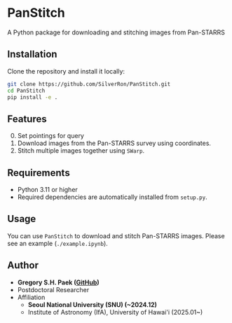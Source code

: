 # PanStitch
A Python package for downloading and stitching images from Pan-STARRS

<!-- ![Build Status](https://img.shields.io/github/workflow/status/SilverRon/PanStitch/CI) -->
<!-- ![License](https://img.shields.io/github/license/SilverRon/PanStitch) -->

## Installation

Clone the repository and install it locally:

```bash
git clone https://github.com/SilverRon/PanStitch.git
cd PanStitch
pip install -e .
```

## Features

0. Set pointings for query
1. Download images from the Pan-STARRS survey using coordinates.
2. Stitch multiple images together using `SWarp`.

## Requirements

- Python 3.11 or higher
- Required dependencies are automatically installed from `setup.py`.

## Usage

You can use `PanStitch` to download and stitch Pan-STARRS images. Please see an example (`./example.ipynb`).

## Author

- **Gregory S.H. Paek ([GitHub](https://github.com/SilverRon))**
- Postdoctoral Researcher
- Affiliation
	- **Seoul National University (SNU) (~2024.12)**
	- Institute of Astronomy (IfA), University of Hawai'i (2025.01~)